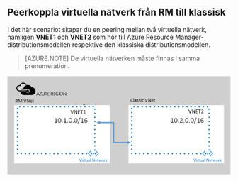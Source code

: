## Peerkoppla virtuella nätverk från RM till klassisk

I det här scenariot skapar du en peering mellan två virtuella nätverk, nämligen **VNET1** och **VNET2** som hör till Azure Resource Manager-distributionsmodellen respektive den klassiska distributionsmodellen.

> [AZURE.NOTE] De virtuella nätverken måste finnas i samma prenumeration.

![Distributionsscenario med asm till arm](./media/virtual-networks-create-vnetpeering-scenario-asmtoarm-include/figure01.PNG)


<!--HONumber=Sep16_HO3-->


